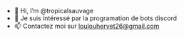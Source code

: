 - 👋 Hi, I’m @tropicalsauvage
- 👀 Je suis intéressé par la programation de bots discord
- 📫 Contactez moi sur loulouhervet26@gmail.com

<!---
tropicalsauvage/tropicalsauvage is a ✨ special ✨ repository because its `README.md` (this file) appears on your GitHub profile.
You can click the Preview link to take a look at your changes.
--->
